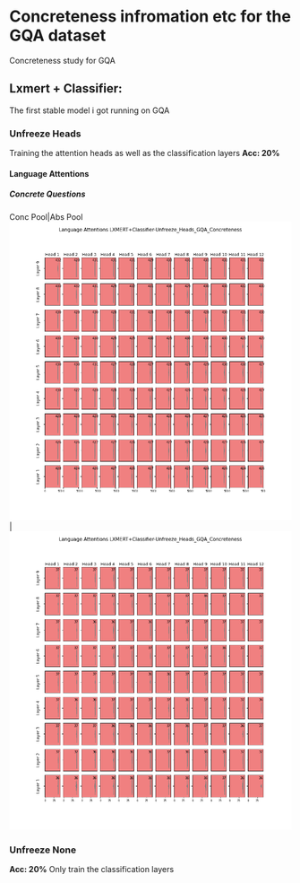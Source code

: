 # Concreteness infromation etc for the GQA dataset
Concreteness study for GQA

## Lxmert + Classifier:
The first stable model i got running on GQA

### Unfreeze Heads
Training the attention heads as well as the classification layers
**Acc: 20%**

#### Language Attentions
##### Concrete Questions
Conc Pool|Abs Pool
![](lxmert+classifier/Language_gqahighconc-mseqs.png)|![](lxmert+classifier/Language_gqalowconc-m.png)

### Unfreeze None
**Acc: 20%**
Only train the classification layers

